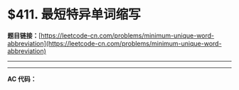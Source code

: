 # $411. 最短特异单词缩写

**题目链接：**[https://leetcode-cn.com/problems/minimum-unique-word-abbreviation](https://leetcode-cn.com/problems/minimum-unique-word-abbreviation)

---

<Cards card="leetcode_411_minimum-unique-word-abbreviation"></Cards>

---

**AC 代码：**

```java

```